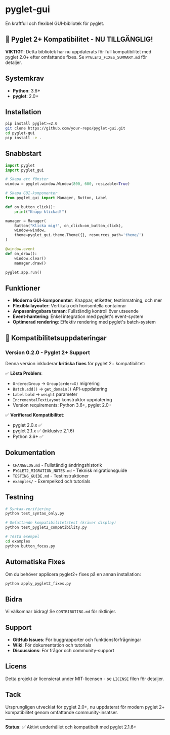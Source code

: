# pyglet-gui

En kraftfull och flexibel GUI-bibliotek för pyglet.

## 🎉 Pyglet 2+ Kompatibilitet - NU TILLGÄNGLIG!

**VIKTIGT**: Detta bibliotek har nu uppdaterats för full kompatibilitet med pyglet 2.0+ efter omfattande fixes. Se `PYGLET2_FIXES_SUMMARY.md` för detaljer.

## Systemkrav

* **Python**: 3.6+
* **pyglet**: 2.0+

## Installation

```bash
pip install pyglet>=2.0
git clone https://github.com/your-repo/pyglet-gui.git
cd pyglet-gui
pip install -e .
```

## Snabbstart

```python
import pyglet
import pyglet_gui

# Skapa ett fönster
window = pyglet.window.Window(800, 600, resizable=True)

# Skapa GUI-komponenter
from pyglet_gui import Manager, Button, Label

def on_button_click():
    print("Knapp klickad!")

manager = Manager(
    Button("Klicka mig!", on_click=on_button_click),
    window=window,
    theme=pyglet_gui.theme.Theme({}, resources_path='theme/')
)

@window.event
def on_draw():
    window.clear()
    manager.draw()

pyglet.app.run()
```

## Funktioner

- **Moderna GUI-komponenter**: Knappar, etiketter, textinmatning, och mer
- **Flexibla layouter**: Vertikala och horisontella containrar
- **Anpassningsbara teman**: Fullständig kontroll över utseende
- **Event-hantering**: Enkel integration med pyglet's event-system
- **Optimerad rendering**: Effektiv rendering med pyglet's batch-system

## 🔧 Kompatibilitetsuppdateringar

### Version 0.2.0 - Pyglet 2+ Support

Denna version inkluderar **kritiska fixes** för pyglet 2+ kompatibilitet:

✅ **Lösta Problem**:
- `OrderedGroup` → `Group(order=X)` migrering
- `Batch.add()` → `get_domain()` API-uppdatering  
- `Label` `bold` → `weight` parameter
- `IncrementalTextLayout` konstruktor uppdatering
- Version requirements: Python 3.6+, pyglet 2.0+

✅ **Verifierad Kompatibilitet**:
- pyglet 2.0.x ✅
- pyglet 2.1.x ✅ (inklusive 2.1.6)
- Python 3.6+ ✅

## Dokumentation

- `CHANGELOG.md` - Fullständig ändringshistorik
- `PYGLET2_MIGRATION_NOTES.md` - Teknisk migrationsguide
- `TESTING_GUIDE.md` - Testinstruktioner
- `examples/` - Exempelkod och tutorials

## Testning

```bash
# Syntax-verifiering
python test_syntax_only.py

# Omfattande kompatibilitetstest (kräver display)
python test_pyglet2_compatibility.py

# Testa exempel
cd examples
python button_focus.py
```

## Automatiska Fixes

Om du behöver applicera pyglet2+ fixes på en annan installation:

```bash
python apply_pyglet2_fixes.py
```

## Bidra

Vi välkomnar bidrag! Se `CONTRIBUTING.md` för riktlinjer.

## Support

- **GitHub Issues**: För buggrapporter och funktionsförfrågningar
- **Wiki**: För dokumentation och tutorials
- **Discussions**: För frågor och community-support

## Licens

Detta projekt är licensierat under MIT-licensen - se `LICENSE` filen för detaljer.

## Tack

Ursprungligen utvecklat för pyglet 2.0+, nu uppdaterat för modern pyglet 2+ kompatibilitet genom omfattande community-insatser.

---

**Status**: ✅ Aktivt underhållet och kompatibelt med pyglet 2.1.6+
